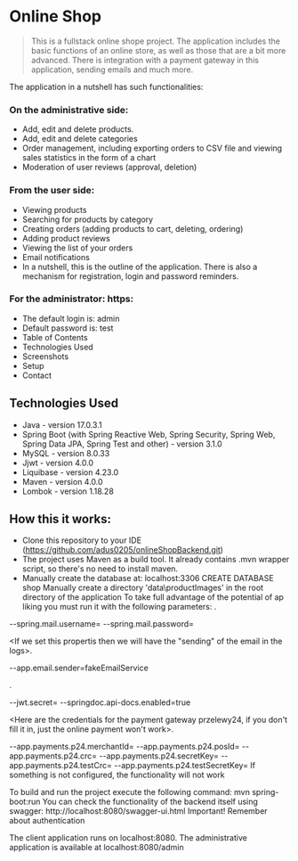 # Online Shop
> This is a fullstack online shope project. The application includes the basic functions of an online store, as well as those that are a bit more advanced. There is integration with a payment gateway in this application, sending emails and much more.

The application in a nutshell has such functionalities:

### On the administrative side:

  - Add, edit and delete products.
  - Add, edit and delete categories
  - Order management, including exporting orders to CSV file and viewing sales statistics in the form of a chart
  - Moderation of user reviews (approval, deletion)

### From the user side:

  - Viewing products
  - Searching for products by category
  - Creating orders (adding products to cart, deleting, ordering)
  - Adding product reviews
  - Viewing the list of your orders
  - Email notifications
  - In a nutshell, this is the outline of the application. There is also a mechanism for registration, login and password reminders.


### For the administrator: https:

  - The default login is: admin
  - Default password is: test
  - Table of Contents
  - Technologies Used
  - Screenshots
  - Setup
  - Contact

## Technologies Used
  - Java - version 17.0.3.1
  - Spring Boot (with Spring Reactive Web, Spring Security, Spring Web, Spring Data JPA, Spring Test and other) - version 3.1.0
  - MySQL - version 8.0.33
  - Jjwt - version 4.0.0
  - Liquibase - version 4.23.0
  - Maven - version 4.0.0
  - Lombok - version 1.18.28

## How this it works:
  - Clone this repository to your IDE (https://github.com/adus0205/onlineShopBackend.git)
  - The project uses Maven as a build tool. It already contains .mvn wrapper script, so there's no need to install maven.
  - Manually create the database at: localhost:3306
 CREATE DATABASE shop
Manually create a directory 'data\productImages' in the root directory of the application
To take full advantage of the potential of ap liking you must run it with the following parameters:
<this is for sending email>.

--spring.mail.username=<your email to gmail>
--spring.mail.password=<your password to gmail>

<If we set this propertis then we will have the "sending" of the email in the logs>.

--app.email.sender=fakeEmailService

<Needed for jwt>.

--jwt.secret=<your secret jwt string>
--springdoc.api-docs.enabled=true

<Here are the credentials for the payment gateway przelewy24, if you don't fill it in, just the online payment won't work>.

--app.payments.p24.merchantId=<your merchant id>
--app.payments.p24.posId=<your pos id>
--app.payments.p24.crc=<your crc>
--app.payments.p24.secretKey=<your secret key>
--app.payments.p24.testCrc=<your test crc>
--app.payments.p24.testSecretKey=<your test secret key>
If something is not configured, the functionality will not work

To build and run the project execute the following command:
  mvn spring-boot:run
You can check the functionality of the backend itself using swagger: http://localhost:8080/swagger-ui.html Important! Remember about authentication

The client application runs on localhost:8080. The administrative application is available at localhost:8080/admin
